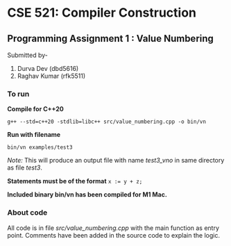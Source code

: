 # CSE 521: Compiler Construction
## Programming Assignment 1 : Value Numbering

Submitted by-
1. Durva Dev (dbd5616)
2. Raghav Kumar (rfk5511)

### To run

**Compile for C++20**

`g++ --std=c++20 -stdlib=libc++ src/value_numbering.cpp -o bin/vn`

**Run with filename**

`bin/vn examples/test3`

*Note:* This will produce an output file with name *test3_vno* in same directory as file *test3*.

**Statements must be of the format** `x := y + z;`

**Included binary bin/vn has been compiled for M1 Mac.**

### About code

All code is in file *src/value_numbering.cpp* with the main function as entry point. Comments have been added in the source code to explain the logic.